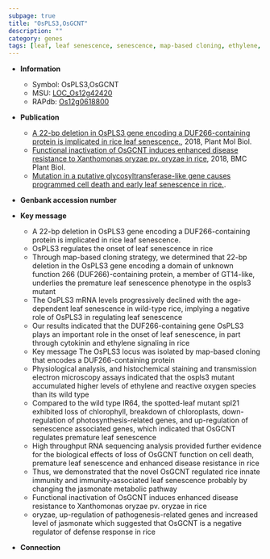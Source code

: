 ```yaml
---
subpage: true
title: "OsPLS3,OsGCNT"
description: ""
category: genes
tags: [leaf, leaf senescence, senescence, map-based cloning, ethylene, cytokinin, reactive oxygen species, resistance, defense, jasmonate, defense response, disease, disease resistance, cell death, immunity, innate immunity]
---
```


* **Information**  
    + Symbol: OsPLS3,OsGCNT  
    + MSU: [LOC_Os12g42420](http://rice.plantbiology.msu.edu/cgi-bin/ORF_infopage.cgi?orf=LOC_Os12g42420)  
    + RAPdb: [Os12g0618800](http://rapdb.dna.affrc.go.jp/viewer/gbrowse_details/irgsp1?name=Os12g0618800)  

* **Publication**  
    + [A 22-bp deletion in OsPLS3 gene encoding a DUF266-containing protein is implicated in rice leaf senescence.](http://www.ncbi.nlm.nih.gov/pubmed?term=A+22-bp+deletion+in+OsPLS3+gene+encoding+a+DUF266-containing+protein+is+implicated+in+rice+leaf+senescence.%5BTitle%5D), 2018, Plant Mol Biol.
    + [Functional inactivation of OsGCNT induces enhanced disease resistance to Xanthomonas oryzae pv. oryzae in rice](http://www.ncbi.nlm.nih.gov/pubmed?term=Functional+inactivation+of+OsGCNT+induces+enhanced+disease+resistance+to+Xanthomonas+oryzae+pv.+oryzae+in+rice%5BTitle%5D), 2018, BMC Plant Biol.
    + [Mutation in a putative glycosyltransferase-like gene causes programmed cell death and early leaf senescence in rice.](N+Y).

* **Genbank accession number**  

* **Key message**  
    + A 22-bp deletion in OsPLS3 gene encoding a DUF266-containing protein is implicated in rice leaf senescence.
    + OsPLS3 regulates the onset of leaf senescence in rice
    + Through map-based cloning strategy, we determined that 22-bp deletion in the OsPLS3 gene encoding a domain of unknown function 266 (DUF266)-containing protein, a member of GT14-like, underlies the premature leaf senescence phenotype in the ospls3 mutant
    + The OsPLS3 mRNA levels progressively declined with the age-dependent leaf senescence in wild-type rice, implying a negative role of OsPLS3 in regulating leaf senescence
    + Our results indicated that the DUF266-containing gene OsPLS3 plays an important role in the onset of leaf senescence, in part through cytokinin and ethylene signaling in rice
    + Key message The OsPLS3 locus was isolated by map-based cloning that encodes a DUF266-containing protein
    + Physiological analysis, and histochemical staining and transmission electron microscopy assays indicated that the ospls3 mutant accumulated higher levels of ethylene and reactive oxygen species than its wild type
    + Compared to the wild type IR64, the spotted-leaf mutant spl21 exhibited loss of chlorophyll, breakdown of chloroplasts, down-regulation of photosynthesis-related genes, and up-regulation  of senescence associated genes, which indicated that OsGCNT regulates premature leaf senescence
    + High throughput RNA sequencing analysis provided further evidence for the biological effects of loss of OsGCNT function on cell death, premature leaf senescence and enhanced disease resistance in rice
    + Thus, we demonstrated that the novel OsGCNT regulated rice innate immunity and immunity-associated leaf senescence probably by changing the jasmonate metabolic  pathway
    + Functional inactivation of OsGCNT induces enhanced disease resistance to Xanthomonas oryzae pv. oryzae in rice
    + oryzae, up-regulation of pathogenesis-related genes and increased level of jasmonate which suggested that OsGCNT is a negative  regulator of defense response in rice

* **Connection**  




